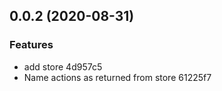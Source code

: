 ## 0.0.2 (2020-08-31)


### Features

* add store 4d957c5
* Name actions as returned from store 61225f7



